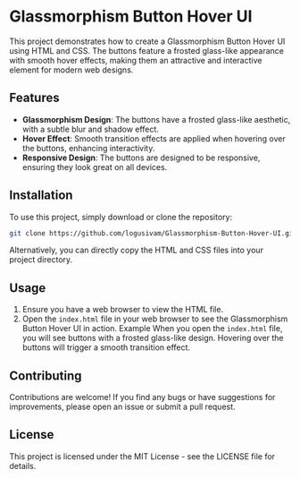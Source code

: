 # Glassmorphism Button Hover UI

This project demonstrates how to create a Glassmorphism Button Hover UI using HTML and CSS. The buttons feature a frosted glass-like appearance with smooth hover effects, making them an attractive and interactive element for modern web designs.

## Features

- **Glassmorphism Design**: The buttons have a frosted glass-like aesthetic, with a subtle blur and shadow effect.
- **Hover Effect**: Smooth transition effects are applied when hovering over the buttons, enhancing interactivity.
- **Responsive Design**: The buttons are designed to be responsive, ensuring they look great on all devices.

## Installation

To use this project, simply download or clone the repository:

```bash
git clone https://github.com/logusivam/Glassmorphism-Button-Hover-UI.git
```

Alternatively, you can directly copy the HTML and CSS files into your project directory.

## Usage
1. Ensure you have a web browser to view the HTML file.
2. Open the `index.html` file in your web browser to see the Glassmorphism Button Hover UI in action.
Example
When you open the  `index.html` file, you will see buttons with a frosted glass-like design. Hovering over the buttons will trigger a smooth transition effect.

## Contributing
Contributions are welcome! If you find any bugs or have suggestions for improvements, please open an issue or submit a pull request.

## License
This project is licensed under the MIT License - see the LICENSE file for details.
